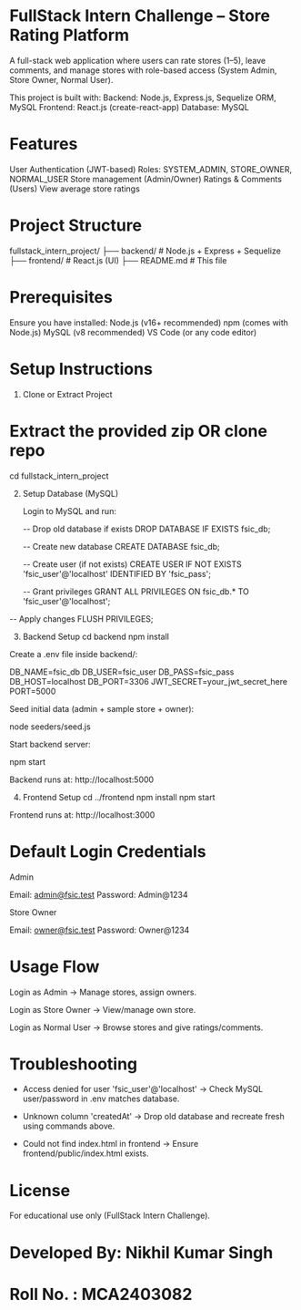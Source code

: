 # FullStack Intern Challenge – Store Rating Platform

A full-stack web application where users can rate stores (1–5), leave comments, and manage stores with role-based access (System Admin, Store Owner, Normal User).

This project is built with:
Backend: Node.js, Express.js, Sequelize ORM, MySQL
Frontend: React.js (create-react-app)
Database: MySQL

# Features

   User Authentication (JWT-based)
   Roles: SYSTEM_ADMIN, STORE_OWNER, NORMAL_USER
   Store management (Admin/Owner)
   Ratings & Comments (Users)
   View average store ratings


# Project Structure
fullstack_intern_project/
 ├── backend/       # Node.js + Express + Sequelize
 ├── frontend/      # React.js (UI)
 ├── README.md      # This file

# Prerequisites

Ensure you have installed:
Node.js
 (v16+ recommended)
npm
 (comes with Node.js)
MySQL
 (v8 recommended)
VS Code (or any code editor)

# Setup Instructions
1. Clone or Extract Project
# Extract the provided zip OR clone repo
   cd fullstack_intern_project

2. Setup Database (MySQL)

   Login to MySQL and run:

   -- Drop old database if exists
   DROP DATABASE IF EXISTS fsic_db;

   -- Create new database
   CREATE DATABASE fsic_db;

   -- Create user (if not exists)
   CREATE USER IF NOT EXISTS 'fsic_user'@'localhost' IDENTIFIED BY 'fsic_pass';

   -- Grant privileges
   GRANT ALL PRIVILEGES ON fsic_db.* TO 'fsic_user'@'localhost';

-- Apply changes
   FLUSH PRIVILEGES;

3. Backend Setup
cd backend
npm install


Create a .env file inside backend/:

DB_NAME=fsic_db
DB_USER=fsic_user
DB_PASS=fsic_pass
DB_HOST=localhost
DB_PORT=3306
JWT_SECRET=your_jwt_secret_here
PORT=5000


Seed initial data (admin + sample store + owner):

node seeders/seed.js


Start backend server:

npm start


Backend runs at:  http://localhost:5000

4. Frontend Setup
cd ../frontend
npm install
npm start


Frontend runs at:  http://localhost:3000

# Default Login Credentials

Admin

Email: admin@fsic.test
Password: Admin@1234


Store Owner

Email: owner@fsic.test
Password: Owner@1234

# Usage Flow

Login as Admin → Manage stores, assign owners.

Login as Store Owner → View/manage own store.

Login as Normal User → Browse stores and give ratings/comments.

# Troubleshooting

 - Access denied for user 'fsic_user'@'localhost'
   → Check MySQL user/password in .env matches database.

 - Unknown column 'createdAt'
   → Drop old database and recreate fresh using commands above.

 - Could not find index.html in frontend
   → Ensure frontend/public/index.html exists.

 # License

For educational use only (FullStack Intern Challenge).
# Developed By: Nikhil Kumar Singh
# Roll No. : MCA2403082